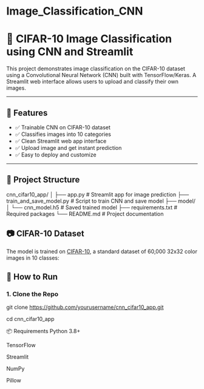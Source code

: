 # Image_Classification_CNN
# 🧠 CIFAR-10 Image Classification using CNN and Streamlit

This project demonstrates image classification on the CIFAR-10 dataset using a Convolutional Neural Network (CNN) built with TensorFlow/Keras. A Streamlit web interface allows users to upload and classify their own images.

---

## 🚀 Features

- ✅ Trainable CNN on CIFAR-10 dataset
- ✅ Classifies images into 10 categories
- ✅ Clean Streamlit web app interface
- ✅ Upload image and get instant prediction
- ✅ Easy to deploy and customize

---

## 📁 Project Structure

cnn_cifar10_app/
│
├── app.py # Streamlit app for image prediction
├── train_and_save_model.py # Script to train CNN and save model
├── model/
│ └── cnn_model.h5 # Saved trained model
├── requirements.txt # Required packages
└── README.md # Project documentation

## 📷 CIFAR-10 Dataset

The model is trained on [CIFAR-10](https://www.cs.toronto.edu/~kriz/cifar.html), a standard dataset of 60,000 32x32 color images in 10 classes:
## 🧪 How to Run

### 1. Clone the Repo

git clone https://github.com/yourusername/cnn_cifar10_app.git

cd cnn_cifar10_app

📦 Requirements
Python 3.8+

TensorFlow

Streamlit

NumPy

Pillow
